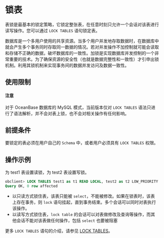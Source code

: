 # 锁表

表锁是最基本的锁定策略，它锁定整张表，在任意时刻只允许一个会话对该表进行读写操作。您可以通过 `LOCK TABLES` 语句锁定表。

数据库是一个多用户使用的共享资源。当多个用户并发地存取数据时，在数据库中就会产生多个事务同时存取同一数据的情况。若对并发操作不加控制就可能会读取和存储不正确的数据，破坏数据库的一致性。加锁是实现数据库并发控制的一个非常重要的技术。为了确保资源的安全性（也就是数据完整性和一致性）才引申出锁机制。利用其锁机制来实现事务间的数据并发访问及数据一致性。

## 使用限制

<main id="notice" type='alert'>
<h4>注意</h4>
<p> 对于 OceanBase 数据库的 MySQL 模式，当前版本仅对 <code>LOCK TABLES</code> 语法只进行了语法解析，并不会对表上锁，也不会对相关操作有任何影响。</p>
</main>

## 前提条件

要锁定的表必须在用户自己的 `Schema` 中，或者用户必须具有 `LOCK TABLES` 权限。

## 操作示例

为 test1 表设置读锁，为 test2 表设置写锁。

```sql
obclient> LOCK TABLES test1 as t1 READ LOCAL, test2 as t2 LOW_PRIORITY WRITE;
Query OK, 0 row affected
```

* 以只读方式锁住表，该表只能被 `select`，不能被修改。如果在锁表时，该表上存在事务，则 `lock` 语句挂起，直到事务结束。多个会话可以同时对表执行该操作。
* 以读写方式锁住表，`lock table` 的会话可以对表做修改及查询等操作，而其他会话不能对该表做任何操作，包括 `select` 也要被阻塞
  
更多 `LOCK TABLES` 语句的介绍，请参见 [LOCK TABLES](../../../../400.development-reference/100.sql-syntax/200.common-tenant-of-mysql-mode/600.sql-statement-of-mysql-mode/6000.lock-table-of-mysql-mode.md)。
